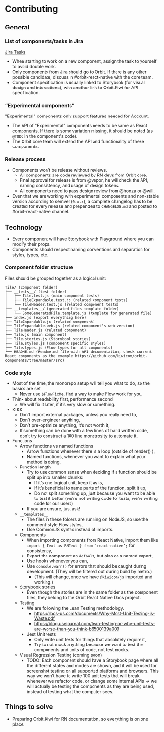 # Contributing

## General

### List of components/tasks in Jira

[Jira Tasks](https://jira.kiwi.com/secure/RapidBoard.jspa?rapidView=306&projectKey=ORBIT&view=planning&epics=visible&selectedEpic=ORBIT-201)

- When starting to work on a new component, assign the task to yourself to avoid double work.
- Only components from Jira should go to Orbit. If there is any other possible candidate, discuss in #orbit-react-native with the core team.
- Component specification is usually linked to Storybook (for visual design and interactions), with another link to Orbit.Kiwi for API specification.

### “Experimental components”

"Experimental" components only support features needed for Account.

- The API of "Experimental" components needs to be same as React components. If there is some variation missing, it should be noted (as `@TODO` in the component's code).
- The Orbit core team will extend the API and functionality of these components.

### Release process

- Components won’t be release without reviews.
  - All components are code reviewed by RN devs from Orbit core.
  - Final approval for release is from @vepor, he will check the API, naming consistency, and usage of design tokens.
  - All components need to pass design review from @honza or @will.
- Even that we are working with experimental components and non-stable version according to semver (`0.x.x`), a complete changelog has to be created for every release and prepended to `CHANGELOG.md` and posted to #orbit-react-native channel.

## Technology

- Every component will have Storybook with Playground where you can modify their props.
- Components should respect naming conventions and separation for styles, types, etc.

### Component folder structure

Files should be grouped together as a logical unit:

```
Tile/ (component folder)
├── __tests__/ (test folder)
│   ├── Tile.test.js (main component tests)
│   ├── TileExpandable.test.js (related component tests)
│   └── TileHeader.test.js (related component tests)
├── __templates__/ (generated files template folder)
│   └── SomeGeneratedFile.template.js (template for generated file)
├── index.js (export everything here)
├── TileExpandable.js (related component)
├── TileExpandable.web.js (related component's web version)
├── TileHeader.js (related component)
├── Tile.js (main component)
├── Tile.stories.js (Storybook stories)
├── Tile.styles.js (component specific styles)
├── Tile.types.js (Flow types for all components)
└── README.md (Readme.md file with API documentation, check current React components as the example https://github.com/kiwicom/orbit-components/tree/master/src)
```

### Code style

- Most of the time, the monorepo setup will tell you what to do, so the basics are set
  - Never use `$FlowFixMe`, find a way to make Flow work for you.
- Think about readability first, performance second
  - We will fix it later, if it’s very slow or something.
- KISS
  - Don’t import external packages, unless you really need to,
  - Don’t over-engineer anything,
  - Don’t pre-optimize anything, it’s not worth it,
  - If something can be done with a few lines of hand written code, don’t try to construct a 100 line monstrosity to automate it.
- Functions
  - Arrow functions vs named functions
    - Arrow functions whenever there is a loop (outside of render() ),
    - Named functions, whenever you want to explain what your method is doing.
  - Function length
    - Try to use common sense when deciding if a function should be split up into smaller chunks:
      - If it’s one logical unit, keep it as is,
      - If it’s beneficial to name parts of the function, split it up,
      - Do not split something up, just because you want to be able to test it better (we’re not writing code for tests, we’re writing code for our users)
    - If you are unsure, just ask!
  - `__templates__`
    - The files in these folders are running on NodeJS, so use the comment-style Flow styles,
    - Use CommonJS syntax instead of imports.
  - Components
    - When importing components from React Native, import them like `import { Text as RNText } from ‘react-native’;` for consistency,
    - Export the component as `default`, but also as a named export,
    - Use hooks whenever you can,
    - Use `console.warn()` for errors that should be caught during development. (They will be filtered out during build by metro.)
      - (This will change, once we have `@kiwicom/js` imported and working.)
  - Storybook stories
    - Even though the stories are in the same folder as the component files, they belong to the Orbit React Native Docs project.
  - Testing
    - We are following the Lean Testing methodology.
      - https://rbcs-us.com/documents/Why-Most-Unit-Testing-is-Waste.pdf
      - https://blog.usejournal.com/lean-testing-or-why-unit-tests-are-worse-than-you-think-b6500139a009
    - Jest Unit tests
      - Only write unit tests for things that absolutely require it,
      - Try to not mock anything because we want to test the components and units of code, not test mocks.
  - Visual Regression Testing (coming soon)
    - TODO: Each component should have a Storybook page where all the different states and modes are shown, and it will be used for screenshot testing on all supported platforms and browsers. This way we won’t have to write 100 unit tests that will break whenever we refactor code, or change some internal APIs -> we will actually be testing the components as they are being used, instead of testing what the computer sees.

## Things to solve

- Preparing Orbit.Kiwi for RN documentation, so everything is on one place.
